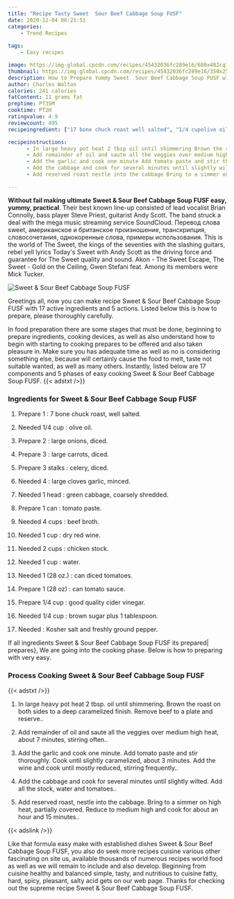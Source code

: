 ```yaml
---
title: "Recipe Tasty Sweet  Sour Beef Cabbage Soup FUSF"
date: 2020-12-04 06:21:51
categories:
    - Trend Recipes
    
tags:
    - Easy recipes

image: https://img-global.cpcdn.com/recipes/45432036fc289e16/680x482cq70/sweet-sour-beef-cabbage-soup-fusf-recipe-main-photo.jpg
thumbnail: https://img-global.cpcdn.com/recipes/45432036fc289e16/350x250cq70/sweet-sour-beef-cabbage-soup-fusf-recipe-main-photo.jpg
description: How to Prepare Yummy Sweet  Sour Beef Cabbage Soup FUSF with 17 ingredients and 5 stages of easy cooking.
author: Charles Walton
calories: 241 calories
fatContent: 11 grams fat
preptime: PT35M
cooktime: PT2H
ratingvalue: 4.9
reviewcount: 495
recipeingredient: ["17 bone chuck roast well salted", "1/4 cupolive oil", "2large onions diced", "3large carrots diced", "3 stalkscelery diced", "4large cloves garlic minced", "1 headgreen cabbage coarsely shredded", "1 cantomato paste", "4 cupsbeef broth", "1 cupdry red wine", "2 cupschicken stock", "1 cupwater", "1 (28 oz.)can diced tomatoes", "1 (28 oz)can tomato sauce", "1/4 cupgood quality cider vinegar", "1/4 cupbrown sugar plus 1 tablespoon", "Kosher salt and freshly ground pepper"]

recipeinstructions: 
      - In large heavy pot heat 2 tbsp oil until shimmering Brown the roast on both sides to a deep caramelized finish Remove beef to a plate and reserve 
      - Add remainder of oil and saute all the veggies over medium high heat about 7 minutes stirring often 
      - Add the garlic and cook one minute Add tomato paste and stir thoroughly Cook until slightly caramelized about 3 minutes Add the wine and cook until mostly reduced stirring frequently 
      - Add the cabbage and cook for several minutes until slightly wilted Add all the stock water and tomatoes 
      - Add reserved roast nestle into the cabbage Bring to a simmer on high heat partially covered Reduce to medium high and cook for about an hour and 15 minutes

---
```




**Without fail making ultimate Sweet &amp; Sour Beef Cabbage Soup FUSF easy, yummy, practical**. Their best known line-up consisted of lead vocalist Brian Connolly, bass player Steve Priest, guitarist Andy Scott. The band struck a deal with the mega music streaming service SoundCloud. Перевод слова sweet, американское и британское произношение, транскрипция, словосочетания, однокоренные слова, примеры использования. This is the world of The Sweet, the kings of the seventies with the slashing guitars, rebel yell lyrics Today&#39;s Sweet with Andy Scott as the driving force and guarantee for The Sweet quality and sound. Akon - The Sweet Escape, The Sweet - Gold on the Ceiling, Gwen Stefani feat. Among its members were Mick Tucker.


![Sweet &amp; Sour Beef Cabbage Soup FUSF](https://img-global.cpcdn.com/recipes/45432036fc289e16/680x482cq70/sweet-sour-beef-cabbage-soup-fusf-recipe-main-photo.jpg "Sweet &amp; Sour Beef Cabbage Soup FUSF")




Greetings all, now you can make recipe Sweet &amp; Sour Beef Cabbage Soup FUSF with 17 active ingredients and 5 actions. Listed below this is how to prepare, please thoroughly carefully.

In food preparation there are some stages that must be done, beginning to prepare ingredients, cooking devices, as well as also understand how to begin with starting to cooking prepares to be offered and also taken pleasure in. Make sure you has adequate time as well as no is considering something else, because will certainly cause the food to melt, taste not suitable wanted, as well as many others. Instantly, listed below are 17 components and 5 phases of easy cooking Sweet &amp; Sour Beef Cabbage Soup FUSF.
{{< adstxt />}}

### Ingredients for Sweet &amp; Sour Beef Cabbage Soup FUSF


1. Prepare 1 : 7 bone chuck roast, well salted.

1. Needed 1/4 cup : olive oil.

1. Prepare 2 : large onions, diced.

1. Prepare 3 : large carrots, diced.

1. Prepare 3 stalks : celery, diced.

1. Needed 4 : large cloves garlic, minced.

1. Needed 1 head : green cabbage, coarsely shredded.

1. Prepare 1 can : tomato paste.

1. Needed 4 cups : beef broth.

1. Needed 1 cup : dry red wine.

1. Needed 2 cups : chicken stock.

1. Needed 1 cup : water.

1. Needed 1 (28 oz.) : can diced tomatoes.

1. Prepare 1 (28 oz) : can tomato sauce.

1. Prepare 1/4 cup : good quality cider vinegar.

1. Needed 1/4 cup : brown sugar plus 1 tablespoon.

1. Needed  : Kosher salt and freshly ground pepper.



If all ingredients Sweet &amp; Sour Beef Cabbage Soup FUSF its prepared| prepares}, We are going into the cooking phase. Below is how to preparing with very easy.

### Process Cooking Sweet &amp; Sour Beef Cabbage Soup FUSF

{{< adstxt />}}


1. In large heavy pot heat 2 tbsp. oil until shimmering. Brown the roast on both sides to a deep caramelized finish. Remove beef to a plate and reserve..



1. Add remainder of oil and saute all the veggies over medium high heat, about 7 minutes, stirring often..



1. Add the garlic and cook one minute. Add tomato paste and stir thoroughly. Cook until slightly caramelized, about 3 minutes. Add the wine and cook until mostly reduced, stirring frequently..



1. Add the cabbage and cook for several minutes until slightly wilted. Add all the stock, water and tomatoes..



1. Add reserved roast, nestle into the cabbage. Bring to a simmer on high heat, partially covered. Reduce to medium high and cook for about an hour and 15 minutes..





{{< adslink />}}

Like that formula easy make with established dishes Sweet &amp; Sour Beef Cabbage Soup FUSF, you also do seek more recipes cuisine various other fascinating on site us, available thousands of numerous recipes world food as well as we will remain to include and also develop. Beginning from cuisine healthy and balanced simple, tasty, and nutritious to cuisine fatty, hard, spicy, pleasant, salty acid gets on our web page. Thanks for checking out the supreme recipe Sweet &amp; Sour Beef Cabbage Soup FUSF.

